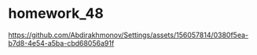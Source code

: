 # homework_48



https://github.com/Abdirakhmonov/Settings/assets/156057814/0380f5ea-b7d8-4e54-a5ba-cbd68056a91f

